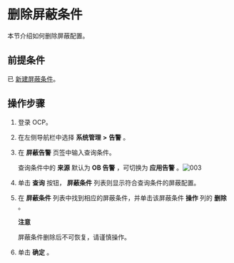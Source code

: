 删除屏蔽条件 
===========================

本节介绍如何删除屏蔽配置。

前提条件 
-------------------------

已 [新建屏蔽条件](/zh-CN/3.ob-cloud-platform/10.use-alert-management/14.new-shielding-conditions.md)。

操作步骤 
-------------------------

1. 登录 OCP。

   

2. 在左侧导航栏中选择 **系统管理** **\>** **告警** 。

   

3. 在 **屏蔽告警** 页签中输入查询条件。

   查询条件中的 **来源** 默认为 **OB 告警** ，可切换为 **应用告警** 。![003](https://help-static-aliyun-doc.aliyuncs.com/assets/img/zh-CN/4429060261/p271386.png)
   

4. 单击 **查询** 按钮， **屏蔽条件** 列表则显示符合查询条件的屏蔽配置。

   

5. 在 **屏蔽条件** 列表中找到相应的屏蔽条件，并单击该屏蔽条件 **操作** 列的 **删除** 。

   **注意**

   

   屏蔽条件删除后不可恢复，请谨慎操作。
   

6. 单击 **确定** 。

   



